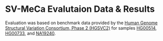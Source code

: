 # SV-MeCa Evalutaion Data & Results

Evaluation was based on benchmark data provided by the [Human Genome Structural Variation Consortium, Phase 2 (HGSVC2)](https://www.internationalgenome.org/data-portal/data-collection/hgsvc2]) for samples [HG00514](https://www.internationalgenome.org/data-portal/sample/HG00514), [HG00733](https://www.internationalgenome.org/data-portal/sample/HG00733), and [NA19240](https://www.internationalgenome.org/data-portal/sample/NA19240).
